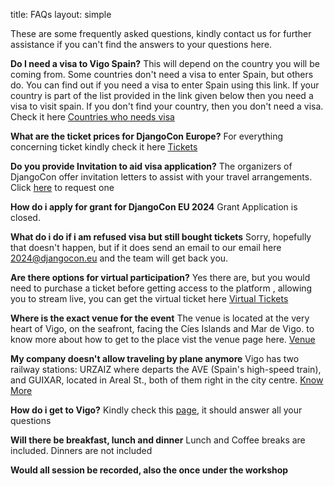 title: FAQs
layout: simple

These are some frequently asked questions, kindly contact us for further assistance if you can't find the answers to your questions here.

**Do I need a visa to Vigo Spain?**
This will depend on the country you will be coming from. Some countries don't need a visa to enter Spain, but others do. You can find out if you need a visa to enter Spain using this link. If your country is part of the list provided in the link given below then you need a visa to visit spain. If you don't find your country, then you don't need a visa. Check it here [Countries who needs visa ](https://www.schengenvisainfo.com/who-needs-schengen-visa/)

**What are the ticket prices for DjangoCon Europe?**
For everything concerning ticket kindly check it here [Tickets](https://pretix.evolutio.pt/evolutio/djceu2024/)

**Do you provide Invitation to aid visa application?**
The organizers of DjangoCon offer invitation letters to assist with your travel arrangements. Click [here](https://2024.djangocon.eu/information/hospitality/) to request one

**How do i apply for grant for DjangoCon EU 2024**
Grant Application is closed.

**What do i do if i am refused visa but still bought tickets**
Sorry, hopefully that doesn't happen, but if it does send an email to our email here [2024@djangocon.eu](mailto:2024@djangocon.eu)
and the team will get back you.

**Are there options for virtual participation?**
Yes there are, but you would need to purchase a ticket before getting access to the platform , allowing you to stream live, you can
get the virtual ticket here [Virtual Tickets](https://pretix.evolutio.pt/evolutio/djceu2024/)

**Where is the exact venue for the event**
The venue is located at the very heart of Vigo, on the seafront, facing the Cíes Islands and Mar de Vigo.
to know more about how to get to the place vist the venue page here. [Venue](https://2024.djangocon.eu/information/venue/)

**My company doesn't allow traveling by plane anymore**
Vigo has two railway stations: URZAIZ where departs the AVE (Spain's high-speed train), and GUIXAR, located in Areal St., both of them right in the city centre. [Know More](https://2024.djangocon.eu/information/vigo/)

**How do i get to Vigo?**
Kindly check this [page](https://2024.djangocon.eu/information/vigo/), it should answer all your questions

**Will there be breakfast, lunch and dinner**
Lunch and Coffee breaks are included. Dinners are not included

**Would all session be recorded, also the once under the workshop**

<!-- **Can the organizers assist with visa applications for international attendees?**

**What are the accommodation and travel options near the conference venue?**

**Are there any specific COVID-19 guidelines for attendees?**

**Will there be networking opportunities and social events at the conference?** -->

